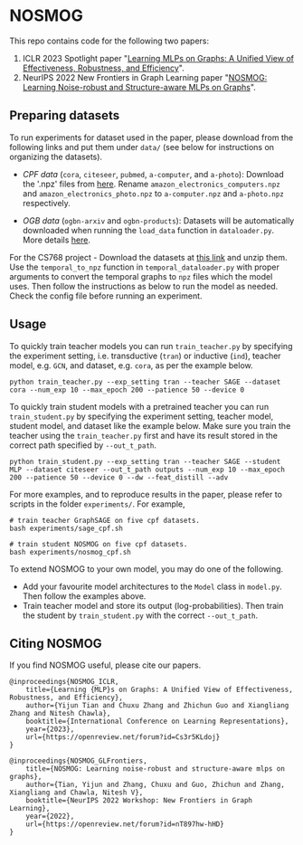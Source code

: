 
# NOSMOG
This repo contains code for the following two papers:
1. ICLR 2023 Spotlight paper "[Learning MLPs on Graphs: A Unified View of Effectiveness, Robustness, and Efficiency](https://openreview.net/forum?id=Cs3r5KLdoj)".
2. NeurIPS 2022 New Frontiers in Graph Learning paper "[NOSMOG: Learning Noise-robust and Structure-aware MLPs on Graphs](https://arxiv.org/abs/2208.10010)".


## Preparing datasets
To run experiments for dataset used in the paper, please download from the following links and put them under `data/` (see below for instructions on organizing the datasets).

- *CPF data* (`cora`, `citeseer`, `pubmed`, `a-computer`, and `a-photo`): Download the '.npz' files from [here](https://github.com/BUPT-GAMMA/CPF/tree/master/data/npz). Rename `amazon_electronics_computers.npz` and `amazon_electronics_photo.npz` to `a-computer.npz` and `a-photo.npz` respectively.

- *OGB data* (`ogbn-arxiv` and `ogbn-products`): Datasets will be automatically downloaded when running the `load_data` function in `dataloader.py`. More details [here](https://ogb.stanford.edu/).

For the CS768 project - Download the datasets at [this link](https://drive.google.com/drive/folders/1-l_q0ejh6IzHUYK9kHejWWcM8y_WCtOW?usp=sharing) and unzip them. Use the `temporal_to_npz` function in `temporal_dataloader.py` with proper arguments to convert the temporal graphs to `npz` files which the model uses. Then follow the instructions as below to run the model as needed. Check the config file before running an experiment.

## Usage
To quickly train teacher models you can run `train_teacher.py` by specifying the experiment setting, i.e. transductive (`tran`) or inductive (`ind`), teacher model, e.g. `GCN`, and dataset, e.g. `cora`, as per the example below.

```
python train_teacher.py --exp_setting tran --teacher SAGE --dataset cora --num_exp 10 --max_epoch 200 --patience 50 --device 0
```

To quickly train student models with a pretrained teacher you can run `train_student.py` by specifying the experiment setting, teacher model, student model, and dataset like the example below. Make sure you train the teacher using the `train_teacher.py` first and have its result stored in the correct path specified by `--out_t_path`.

```
python train_student.py --exp_setting tran --teacher SAGE --student MLP --dataset citeseer --out_t_path outputs --num_exp 10 --max_epoch 200 --patience 50 --device 0 --dw --feat_distill --adv
```

For more examples, and to reproduce results in the paper, please refer to scripts in the folder `experiments/`. For example,

```
# train teacher GraphSAGE on five cpf datasets.
bash experiments/sage_cpf.sh

# train student NOSMOG on five cpf datasets.
bash experiments/nosmog_cpf.sh
```


To extend NOSMOG to your own model, you may do one of the following.
- Add your favourite model architectures to the `Model` class in `model.py`. Then follow the examples above.
- Train teacher model and store its output (log-probabilities). Then train the student by `train_student.py` with the correct `--out_t_path`.






## Citing NOSMOG

If you find NOSMOG useful, please cite our papers.
```
@inproceedings{NOSMOG_ICLR,
    title={Learning {MLP}s on Graphs: A Unified View of Effectiveness, Robustness, and Efficiency},
    author={Yijun Tian and Chuxu Zhang and Zhichun Guo and Xiangliang Zhang and Nitesh Chawla},
    booktitle={International Conference on Learning Representations},
    year={2023},
    url={https://openreview.net/forum?id=Cs3r5KLdoj}
}

@inproceedings{NOSMOG_GLFrontiers,
    title={NOSMOG: Learning noise-robust and structure-aware mlps on graphs},
    author={Tian, Yijun and Zhang, Chuxu and Guo, Zhichun and Zhang, Xiangliang and Chawla, Nitesh V},
    booktitle={NeurIPS 2022 Workshop: New Frontiers in Graph Learning},
    year={2022},
    url={https://openreview.net/forum?id=nT897hw-hHD}
}

```
